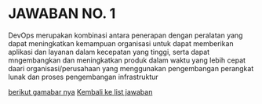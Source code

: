 <H1>JAWABAN NO. 1</H1>

DevOps merupakan kombinasi antara penerapan dengan peralatan yang dapat meningkatkan kemampuan organisasi untuk dapat memberikan aplikasi dan layanan 
dalam kecepatan yang tinggi,
serta dapat mngembangkan dan meningkatkan produk dalam waktu yang lebih cepat daari organisasi/perusahaan yang menggunakan pengembangan perangkat lunak dan
proses pengembangan infrastruktur

[berikut gamabar nya](https://github.com/rizkykhiply/DevopsEngineerBatch5/blob/master/images/jawaban_no1.png)
[Kembali ke list jawaban](https://github.com/rizkykhiply/DevopsEngineerBatch5/blob/master/README.md)